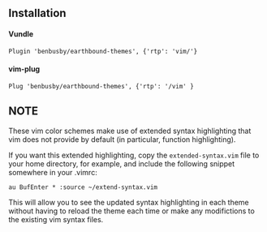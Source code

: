 ## Installation
#### Vundle
```
Plugin 'benbusby/earthbound-themes', {'rtp': 'vim/'}
```

#### vim-plug
```
Plug 'benbusby/earthbound-themes', {'rtp': '/vim' }
```

## NOTE
These vim color schemes make use of extended syntax highlighting that vim does not provide by default (in particular, function highlighting).

If you want this extended highlighting, copy the ```extended-syntax.vim``` file to your home directory, for example, and include the following snippet somewhere in your .vimrc:

```vim
au BufEnter * :source ~/extend-syntax.vim
```

This will allow you to see the updated syntax highlighting in each theme without having to reload the theme each time or make any modifictions to the existing vim syntax files.
